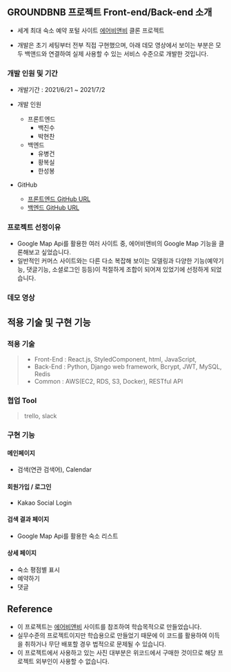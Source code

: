 ## GROUNDBNB 프로젝트 Front-end/Back-end 소개

- 세계 최대 숙소 예약 포털 사이트 [에어비앤비](https://www.airbnb.co.kr/) 클론 프로젝트

- 개발은 초기 세팅부터 전부 직접 구현했으며, 아래 데모 영상에서 보이는 부분은 모두 백앤드와 연결하여 실제 사용할 수 있는 서비스 수준으로 개발한 것입니다.

### 개발 인원 및 기간

- 개발기간 : 2021/6/21 ~ 2021/7/2
- 개발 인원
  - 프론트엔드
    - 백진수
    - 박현찬
  - 백엔드
    - 유병건
    - 황복실
    - 한성봉
 
- GitHub
  - [프론트엔드 GitHub URL](https://github.com/wecode-bootcamp-korea/21-2nd-GroundBnB-frontend.git)
  - [백엔드 GitHub URL](https://github.com/wecode-bootcamp-korea/21-2nd-GroundBnB-backend.git)

### 프로젝트 선정이유

- Google Map Api를 활용한 여러 사이트 중, 에어비앤비의 Google Map 기능을 클론해보고 싶었습니다.
- 일반적인 커머스 사이트와는 다른 다소 복잡해 보이는 모델링과 다양한 기능(예약기능, 댓글기능, 소셜로그인 등등)이 적절하게 조합이 되어져 있었기에 선정하게 되었습니다.

### 데모 영상

## 적용 기술 및 구현 기능

### 적용 기술

> - Front-End : React.js, StyledComponent, html, JavaScript, 
> - Back-End  : Python, Django web framework, Bcrypt, JWT, MySQL, Redis
> - Common    : AWS(EC2, RDS, S3, Docker), RESTful API

### 협업 Tool
> trello, slack

### 구현 기능
#### 메인페이지
 - 검색(연관 검색어), Calendar

#### 회원가입 / 로그인
 - Kakao Social Login

#### 검색 결과 페이지
 - Google Map Api를 활용한 숙소 리스트

#### 상세 페이지
 - 숙소 평점별 표시
 - 예약하기
 - 댓글

## Reference
- 이 프로젝트는 [에어비앤비](https://www.airbnb.co.kr/) 사이트를 참조하여 학습목적으로 만들었습니다.
- 실무수준의 프로젝트이지만 학습용으로 만들었기 때문에 이 코드를 활용하여 이득을 취하거나 무단 배포할 경우 법적으로 문제될 수 있습니다.
- 이 프로젝트에서 사용하고 있는 사진 대부분은 위코드에서 구매한 것이므로 해당 프로젝트 외부인이 사용할 수 없습니다.
